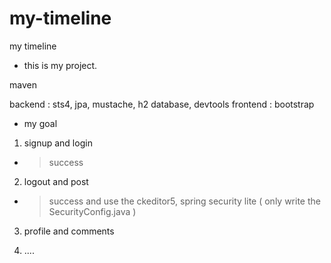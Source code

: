 # my-timeline
my timeline

- this is my project.



maven

backend : sts4, jpa, mustache, h2 database, devtools 
frontend : bootstrap


- my goal

1. signup and login
- >  success

2. logout and post
- > success
and use the ckeditor5, spring security lite ( only write the SecurityConfig.java )

3. profile and comments

4. .... 



